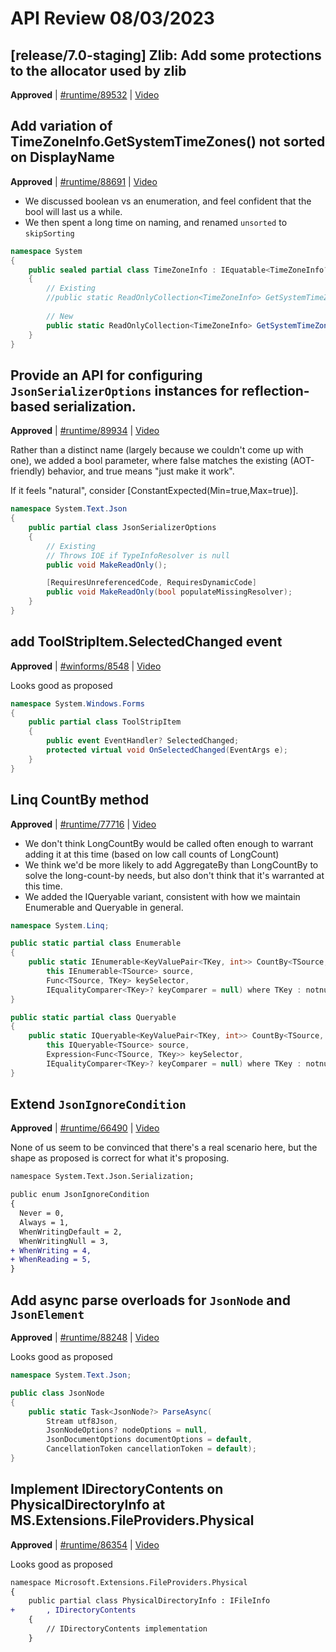 # API Review 08/03/2023

## [release/7.0-staging] Zlib: Add some protections to the allocator used by zlib

**Approved** | [#runtime/89532](https://github.com/dotnet/runtime/pull/89532) | [Video](https://www.youtube.com/watch?v=S57A79jybvs&t=0h0m0s)

## Add variation of TimeZoneInfo.GetSystemTimeZones() not sorted on DisplayName

**Approved** | [#runtime/88691](https://github.com/dotnet/runtime/issues/88691#issuecomment-1664370733) | [Video](https://www.youtube.com/watch?v=S57A79jybvs&t=0h0m52s)

* We discussed boolean vs an enumeration, and feel confident that the bool will last us a while.
* We then spent a long time on naming, and renamed `unsorted` to `skipSorting`

```C#
namespace System
{
    public sealed partial class TimeZoneInfo : IEquatable<TimeZoneInfo?>, ISerializable, IDeserializationCallback
    {
        // Existing
        //public static ReadOnlyCollection<TimeZoneInfo> GetSystemTimeZones();
        
        // New
        public static ReadOnlyCollection<TimeZoneInfo> GetSystemTimeZones(bool skipSorting);
    }
}
```
## Provide an API for configuring `JsonSerializerOptions` instances for reflection-based serialization.

**Approved** | [#runtime/89934](https://github.com/dotnet/runtime/issues/89934#issuecomment-1664399971) | [Video](https://www.youtube.com/watch?v=S57A79jybvs&t=0h27m54s)

Rather than a distinct name (largely because we couldn't come up with one), we added a bool parameter, where false matches the existing (AOT-friendly) behavior, and true means "just make it work".

If it feels "natural", consider [ConstantExpected(Min=true,Max=true)].

```C#
namespace System.Text.Json
{
    public partial class JsonSerializerOptions
    {
        // Existing
        // Throws IOE if TypeInfoResolver is null
        public void MakeReadOnly();

        [RequiresUnreferencedCode, RequiresDynamicCode]
        public void MakeReadOnly(bool populateMissingResolver);
    }  
}
```
## add ToolStripItem.SelectedChanged event

**Approved** | [#winforms/8548](https://github.com/dotnet/winforms/issues/8548#issuecomment-1664409644) | [Video](https://www.youtube.com/watch?v=S57A79jybvs&t=0h51m3s)

Looks good as proposed

```C#
namespace System.Windows.Forms
{
    public partial class ToolStripItem
    {
        public event EventHandler? SelectedChanged;
        protected virtual void OnSelectedChanged(EventArgs e);
    }
}
```
## Linq CountBy method

**Approved** | [#runtime/77716](https://github.com/dotnet/runtime/issues/77716#issuecomment-1664448577) | [Video](https://www.youtube.com/watch?v=S57A79jybvs&t=0h57m32s)

* We don't think LongCountBy would be called often enough to warrant adding it at this time (based on low call counts of LongCount)
* We think we'd be more likely to add AggregateBy than LongCountBy to solve the long-count-by needs, but also don't think that it's warranted at this time.
* We added the IQueryable variant, consistent with how we maintain Enumerable and Queryable in general.

```C#
namespace System.Linq;

public static partial class Enumerable
{
    public static IEnumerable<KeyValuePair<TKey, int>> CountBy<TSource, TKey>(
        this IEnumerable<TSource> source,
        Func<TSource, TKey> keySelector,
        IEqualityComparer<TKey>? keyComparer = null) where TKey : notnull;
}

public static partial class Queryable
{
    public static IQueryable<KeyValuePair<TKey, int>> CountBy<TSource, TKey>(
        this IQueryable<TSource> source,
        Expression<Func<TSource, TKey>> keySelector,
        IEqualityComparer<TKey>? keyComparer = null) where TKey : notnull;
}
```
## Extend `JsonIgnoreCondition`

**Approved** | [#runtime/66490](https://github.com/dotnet/runtime/issues/66490#issuecomment-1664470166) | [Video](https://www.youtube.com/watch?v=S57A79jybvs&t=1h27m44s)

None of us seem to be convinced that there's a real scenario here, but the shape as proposed is correct for what it's proposing.

```diff
namespace System.Text.Json.Serialization;

public enum JsonIgnoreCondition
{
  Never = 0,
  Always = 1,
  WhenWritingDefault = 2,
  WhenWritingNull = 3,
+ WhenWriting = 4,
+ WhenReading = 5,
}
```
## Add async parse overloads for `JsonNode` and `JsonElement`

**Approved** | [#runtime/88248](https://github.com/dotnet/runtime/issues/88248#issuecomment-1664473873) | [Video](https://www.youtube.com/watch?v=S57A79jybvs&t=1h44m45s)

Looks good as proposed

```C#
namespace System.Text.Json;

public class JsonNode
{
    public static Task<JsonNode?> ParseAsync(
        Stream utf8Json,
        JsonNodeOptions? nodeOptions = null,
        JsonDocumentOptions documentOptions = default,
        CancellationToken cancellationToken = default);
}
```
## Implement IDirectoryContents on PhysicalDirectoryInfo at MS.Extensions.FileProviders.Physical

**Approved** | [#runtime/86354](https://github.com/dotnet/runtime/issues/86354#issuecomment-1664476920) | [Video](https://www.youtube.com/watch?v=S57A79jybvs&t=1h47m53s)

Looks good as proposed

```diff
namespace Microsoft.Extensions.FileProviders.Physical
{
    public partial class PhysicalDirectoryInfo : IFileInfo
+       , IDirectoryContents  
    {
        // IDirectoryContents implementation
    }
